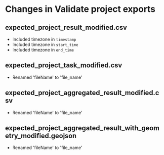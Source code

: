 # Changes in Validate project exports

## expected_project_result_modified.csv

- Included timezone in `timestamp`
- Included timezone in `start_time`
- Included timezone in `end_time`

## expected_project_task_modified.csv
- Renamed 'fileName' to 'file_name'

## expected_project_aggregated_result_modified.csv
- Renamed 'fileName' to 'file_name'

## expected_project_aggregated_result_with_geometry_modified.geojson
- Renamed 'fileName' to 'file_name'

